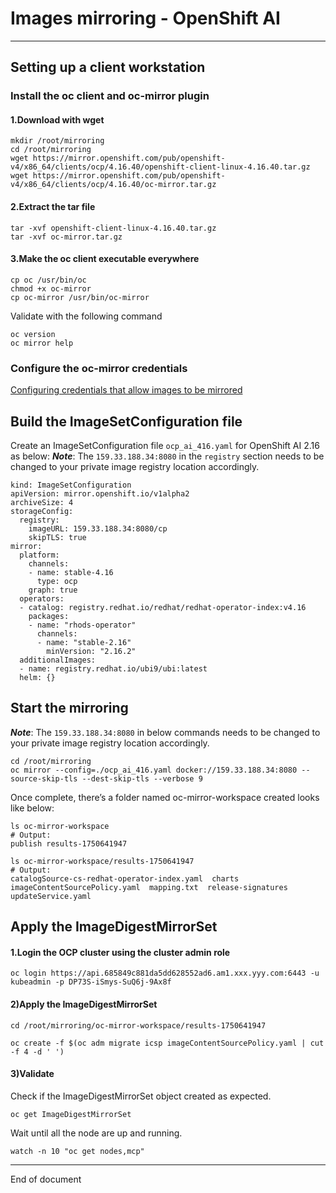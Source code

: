 # Images mirroring - OpenShift AI

---

## Setting up a client workstation

### Install the oc client and oc-mirror plugin

#### 1.Download with wget

```
mkdir /root/mirroring
cd /root/mirroring
wget https://mirror.openshift.com/pub/openshift-v4/x86_64/clients/ocp/4.16.40/openshift-client-linux-4.16.40.tar.gz
wget https://mirror.openshift.com/pub/openshift-v4/x86_64/clients/ocp/4.16.40/oc-mirror.tar.gz
```

#### 2.Extract the tar file

```
tar -xvf openshift-client-linux-4.16.40.tar.gz
tar -xvf oc-mirror.tar.gz
```

#### 3.Make the oc client executable everywhere 

```
cp oc /usr/bin/oc
chmod +x oc-mirror
cp oc-mirror /usr/bin/oc-mirror
```

Validate with the following command

```
oc version
oc mirror help
```


### Configure the oc-mirror credentials

[Configuring credentials that allow images to be mirrored](https://docs.redhat.com/en/documentation/openshift_container_platform/4.16/html/disconnected_installation_mirroring/installing-mirroring-disconnected#installation-adding-registry-pull-secret_installing-mirroring-disconnected)


## Build the ImageSetConfiguration file 

Create an ImageSetConfiguration file `ocp_ai_416.yaml` for OpenShift AI 2.16 as below:
***Note***: The `159.33.188.34:8080` in the `registry` section needs to be changed to your private image registry location accordingly.

```
kind: ImageSetConfiguration
apiVersion: mirror.openshift.io/v1alpha2
archiveSize: 4                                                      
storageConfig:                                                      
  registry:
    imageURL: 159.33.188.34:8080/cp               
    skipTLS: true
mirror:
  platform:
    channels:
    - name: stable-4.16                                           
      type: ocp
    graph: true                                                     
  operators:
  - catalog: registry.redhat.io/redhat/redhat-operator-index:v4.16
    packages:
    - name: "rhods-operator"
      channels:
      - name: "stable-2.16"
        minVersion: "2.16.2"                                             
  additionalImages:
  - name: registry.redhat.io/ubi9/ubi:latest                        
  helm: {}
```

## Start the mirroring

***Note***: The `159.33.188.34:8080` in below commands needs to be changed to your private image registry location accordingly.

```
cd /root/mirroring
oc mirror --config=./ocp_ai_416.yaml docker://159.33.188.34:8080 --source-skip-tls --dest-skip-tls --verbose 9
```

Once complete, there’s a folder named oc-mirror-workspace created looks like below:

```
ls oc-mirror-workspace
# Output:
publish results-1750641947

ls oc-mirror-workspace/results-1750641947
# Output:
catalogSource-cs-redhat-operator-index.yaml  charts  imageContentSourcePolicy.yaml  mapping.txt  release-signatures  updateService.yaml
```

## Apply the ImageDigestMirrorSet

#### 1.Login the OCP cluster using the cluster admin role

```
oc login https://api.685849c881da5dd628552ad6.am1.xxx.yyy.com:6443 -u kubeadmin -p DP73S-iSmys-SuQ6j-9Ax8f
```

#### 2)Apply the ImageDigestMirrorSet

```
cd /root/mirroring/oc-mirror-workspace/results-1750641947

oc create -f $(oc adm migrate icsp imageContentSourcePolicy.yaml | cut -f 4 -d ' ')
```

#### 3)Validate

Check if the ImageDigestMirrorSet object created as expected.

```
oc get ImageDigestMirrorSet
```

Wait until all the node are up and running.
```
watch -n 10 "oc get nodes,mcp"
```

---

End of document
